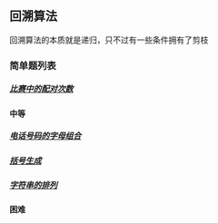 ## 回溯算法
回溯算法的本质就是递归，只不过有一些条件拥有了剪枝
### 简单题列表
##### [比赛中的配对次数](../../leetcode/editor/cn/[1688]比赛中的配对次数.js)

#### 中等
##### [电话号码的字母组合](../../leetcode/editor/cn/[17]电话号码的字母组合.js)
##### [括号生成](../../leetcode/editor/cn/[22]括号生成.js)
##### [字符串的排列](../../leetcode/editor/cn/[剑指Offer38]字符串的排列.js)
#### 困难
